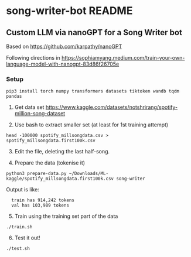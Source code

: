 # song-writer-bot README

## Custom LLM via nanoGPT for a Song Writer bot

Based on https://github.com/karpathy/nanoGPT

Following directions in https://sophiamyang.medium.com/train-your-own-language-model-with-nanogpt-83d86f26705e

### Setup

```
pip3 install torch numpy transformers datasets tiktoken wandb tqdm pandas
```

1. Get data set
https://www.kaggle.com/datasets/notshrirang/spotify-million-song-dataset

2. Use bash to extract smaller set (at least for 1st training attempt)

```
head -100000 spotify_millsongdata.csv > spotify_millsongdata.first100k.csv
```

3. Edit the file, deleting the last half-song.

4. Prepare the data (tokenise it)

```
python3 prepare-data.py ~/Downloads/ML-kaggle/spotify_millsongdata.first100k.csv song-writer
```

Output is like:

```
  train has 914,242 tokens
  val has 103,989 tokens
```

5. Train using the training set part of the data

```
./train.sh
```

6. Test it out!

```
./test.sh
```
